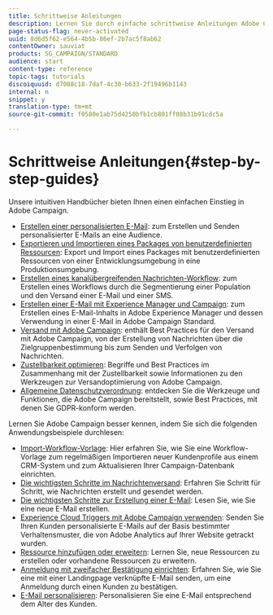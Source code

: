 ```yaml
---
title: Schrittweise Anleitungen
description: Lernen Sie durch einfache schrittweise Anleitungen Adobe Campaign kennen und erleben Sie die Vorteile dieser Lösung.
page-status-flag: never-activated
uuid: 8d6d5f62-e564-4b5b-86ef-2b7ac5f8ab62
contentOwner: sauviat
products: SG_CAMPAIGN/STANDARD
audience: start
content-type: reference
topic-tags: tutorials
discoiquuid: d7088c18-7daf-4c30-b633-2f19496b1143
internal: n
snippet: y
translation-type: tm+mt
source-git-commit: f0580e1ab75d4250bfb1cb801ff08b31b91cdc5a

---
```



# Schrittweise Anleitungen{#step-by-step-guides}

Unsere intuitiven Handbücher bieten Ihnen einen einfachen Einstieg in Adobe Campaign.

* [Erstellen einer personalisierten E-Mail](https://helpx.adobe.com/campaign/kb/acs-get-started-with-emails.html): zum Erstellen und Senden personalisierter E-Mails an eine Audience.
* [Exportieren und Importieren eines Packages von benutzerdefinierten Ressourcen](https://docs.campaign.adobe.com/doc/standard/getting_started/en/ACS_ImportExport.html): Export und Import eines Packages mit benutzerdefinierten Ressourcen von einer Entwicklungsumgebung in eine Produktionsumgebung.
* [Erstellen eines kanalübergreifenden Nachrichten-Workflow](https://docs.campaign.adobe.com/doc/standard/getting_started/en/ACS_WorkflowSegmentation.html): zum Erstellen eines Workflows durch die Segmentierung einer Population und den Versand einer E-Mail und einer SMS.
* [Erstellen einer E-Mail mit Experience Manager und Campaign](https://docs.campaign.adobe.com/doc/standard/getting_started/en/ACS_AEM.html): zum Erstellen eines E-Mail-Inhalts in Adobe Experience Manager und dessen Verwendung in einer E-Mail in Adobe Campaign Standard.
* [Versand mit Adobe Campaign](https://helpx.adobe.com/campaign/kb/delivery-best-practices.html): enthält Best Practices für den Versand mit Adobe Campaign, von der Erstellung von Nachrichten über die Zielgruppenbestimmung bis zum Senden und Verfolgen von Nachrichten.
* [Zustellbarkeit optimieren](../../sending/using/about-deliverability.md): Begriffe und Best Practices im Zusammenhang mit der Zustellbarkeit sowie Informationen zu den Werkzeugen zur Versandoptimierung von Adobe Campaign.
* [Allgemeine Datenschutzverordnung](https://docs.campaign.adobe.com/doc/standard/getting_started/en/ACS_GDPR.html): entdecken Sie die Werkzeuge und Funktionen, die Adobe Campaign bereitstellt, sowie Best Practices, mit denen Sie GDPR-konform werden.

Lernen Sie Adobe Campaign besser kennen, indem Sie sich die folgenden Anwendungsbeispiele durchlesen:

* [Import-Workflow-Vorlage](../../automating/using/importing-data.md#example--import-workflow-template): Hier erfahren Sie, wie Sie eine Workflow-Vorlage zum regelmäßigen Importieren neuer Kundenprofile aus einem CRM-System und zum Aktualisieren Ihrer Campaign-Datenbank einrichten.
* [Die wichtigsten Schritte im Nachrichtenversand](../../channels/using/key-steps-to-send-a-message.md): Erfahren Sie Schritt für Schritt, wie Nachrichten erstellt und gesendet werden.
* [Die wichtigsten Schritte zur Erstellung einer E-Mail](../../designing/using/designing-from-scratch.md#designing-an-email-content-from-scratch): Lesen Sie, wie Sie eine neue E-Mail erstellen.
* [Experience Cloud Triggers mit Adobe Campaign verwenden](../../integrating/using/abandonment-triggers-use-cases.md): Senden Sie Ihren Kunden personalisierte E-Mails auf der Basis bestimmter Verhaltensmuster, die von Adobe Analytics auf Ihrer Website getrackt wurden.
* [Ressource hinzufügen oder erweitern](../../developing/using/key-steps-to-add-a-resource.md): Lernen Sie, neue Ressourcen zu erstellen oder vorhandene Ressourcen zu erweitern.
* [Anmeldung mit zweifacher Bestätigung einrichten](../../channels/using/setting-up-a-double-opt-in-process.md): Erfahren Sie, wie Sie eine mit einer Landingpage verknüpfte E-Mail senden, um eine Anmeldung durch einen Kunden zu bestätigen.
* [E-Mail personalisieren](../../designing/using/personalization.md#example-email-personalization): Personalisieren Sie eine E-Mail entsprechend dem Alter des Kunden.
